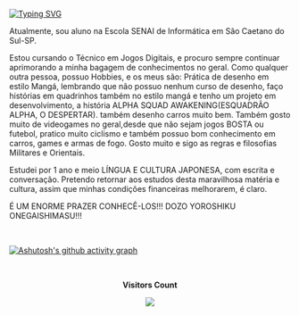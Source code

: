 <a href="https://git.io/typing-svg"><img src="https://readme-typing-svg.demolab.com?font=Protest+Revolution&weight=300&size=25&pause=1000&color=FF0240C8&random=false&width=435&lines=Konnichiwa%2C+pessoal!!!+;Me+chamo+Bruno%2C++mas...+;sou+conhecido+tamb%C3%A9m+por+Shamani.;Seja+muito+bem+vindo+ao+meu+perfil!!!;Gratid%C3%A3o+pelo+apoio.+Arigat%C3%B4!!!" alt="Typing SVG" /></a>
<div>
<p>Atualmente, sou aluno na Escola SENAI de Informática em São Caetano do Sul-SP. </p> 

<p>Estou cursando o Técnico em Jogos Digitais, e procuro sempre continuar aprimorando a minha bagagem de conhecimentos no geral.
Como qualquer outra pessoa, possuo Hobbies, e os meus são: Prática de desenho em estilo Mangá, lembrando que não possuo nenhum curso de desenho,
faço histórias em quadrinhos também no estilo mangá e tenho um projeto em desenvolvimento, a história ALPHA SQUAD AWAKENING(ESQUADRÃO ALPHA, O DESPERTAR).
  também desenho carros muito bem. Também gosto muito de videogames no geral,desde que não sejam jogos BOSTA ou futebol, pratico muito ciclismo e também possuo bom conhecimento em carros, games e armas de fogo. Gosto muito e sigo as regras e filosofias Militares e Orientais.</p>

  <p>Estudei por 1 ano e meio LÍNGUA E CULTURA JAPONESA, com escrita e conversação. Pretendo retornar aos estudos desta maravilhosa matéria e cultura, assim que minhas condições financeiras melhorarem, é claro.</p>

<div>
<p>É UM ENORME PRAZER CONHECÊ-LOS!!! DOZO YOROSHIKU ONEGAISHIMASU!!!</p>
</div>
<br>

[![Ashutosh's github activity graph](https://github-readme-activity-graph.vercel.app/graph?username=Shamani-AlphaLeader&bg_color=000000&color=5A1DA9&line=5A1DA9&point=5A1DA9&area=true&hide_border=true)](https://github.com/ashutosh00710/github-readme-activity-graph)

<div align="center">
<br><p align="centre"><b>Visitors Count</b></p>  
<p align="center"><img align="center" src="https://profile-counter.glitch.me/{Shamani-AlphaLeader}/count.svg" /></p> 
<br></div>

